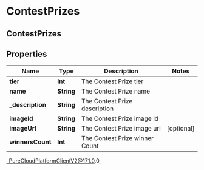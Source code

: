 # ContestPrizes

## ContestPrizes

## Properties

|Name | Type | Description | Notes|
|------------ | ------------- | ------------- | -------------|
| **tier** | **Int** | The Contest Prize tier | |
| **name** | **String** | The Contest Prize name | |
| **_description** | **String** | The Contest Prize description | |
| **imageId** | **String** | The Contest Prize image id | |
| **imageUrl** | **String** | The Contest Prize image url | [optional] |
| **winnersCount** | **Int** | The Contest Prize winner Count | |



_PureCloudPlatformClientV2@171.0.0_

